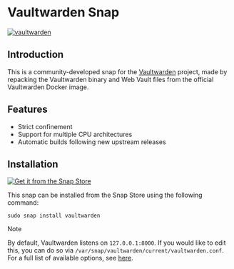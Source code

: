 # Vaultwarden Snap
[![vaultwarden](https://snapcraft.io/vaultwarden/badge.svg)](https://snapcraft.io/vaultwarden)

## Introduction

This is a community-developed snap for the [Vaultwarden](https://github.com/dani-garcia/vaultwarden) project, made by repacking the Vaultwarden binary and Web Vault files from the official Vaultwarden Docker image.

## Features
- Strict confinement
- Support for multiple CPU architectures
- Automatic builds following new upstream releases

## Installation
[![Get it from the Snap Store](https://snapcraft.io/static/images/badges/en/snap-store-black.svg)](https://snapcraft.io/vaultwarden)

This snap can be installed from the Snap Store using the following command:

    sudo snap install vaultwarden

>[!Note]
>By default, Vaultwarden listens on `127.0.0.1:8000`. If you would like to edit this, you can do so via `/var/snap/vaultwarden/current/vaultwarden.conf`. For a full list of available options, see [here](https://github.com/dani-garcia/vaultwarden/blob/main/.env.template).
